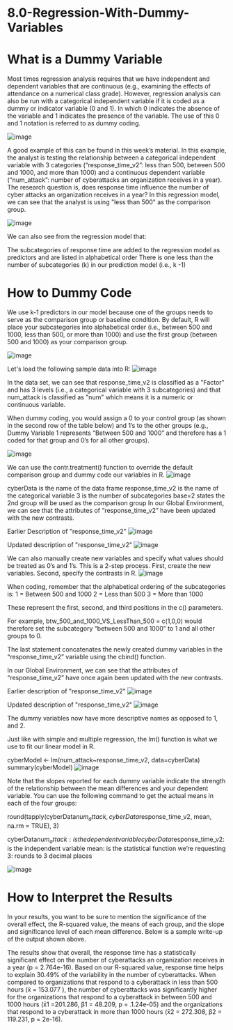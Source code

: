 # 8.0-Regression-With-Dummy-Variables

# What is a Dummy Variable
Most times regression analysis requires that we have independent and dependent variables that are continuous (e.g., examining the effects of attendance on a numerical class grade). However, regression analysis can also be run with a categorical independent variable if it is coded as a dummy or indicator variable (0 and 1). In which 0 indicates the absence of the variable and 1 indicates the presence of the variable. The use of this 0 and 1 notation is referred to as dummy coding.

![image](https://github.com/Xnrrrrrr/8.0-Regression-With-Dummy-Variables/assets/133546385/6332a154-d430-44eb-bcd6-719c81773f27)

A good example of this can be found in this week’s material. In this example, the analyst is testing the relationship between a categorical independent variable with 3 categories (“response_time_v2”: less than 500, between 500 and 1000, and more than 1000) and a continuous dependent variable (“num_attack”: number of cyberattacks an organization receives in a year). The research question is, does response time influence the number of cyber attacks an organization receives in a year? In this regression model, we can see that the analyst is using "less than 500" as the comparison group. 

![image](https://github.com/Xnrrrrrr/8.0-Regression-With-Dummy-Variables/assets/133546385/5d01d4d2-b388-4a61-8171-ad3aff91bc56)

We can also see from the regression model that:

The subcategories of response time are added to the regression model as predictors and are listed in alphabetical order
There is one less than the number of subcategories (k) in our prediction model (i.e., k -1)

# How to Dummy Code
We use k-1 predictors in our model because one of the groups needs to serve as the comparison group or baseline condition. By default, R will place your subcategories into alphabetical order (i.e., between 500 and 1000, less than 500, or more than 1000) and use the first group (between 500 and 1000) as your comparison group.

![image](https://github.com/Xnrrrrrr/8.0-Regression-With-Dummy-Variables/assets/133546385/933c3111-f4f2-4417-941c-53b39d46fe09)

Let's load the following sample data into R:
![image](https://github.com/Xnrrrrrr/8.0-Regression-With-Dummy-Variables/assets/133546385/3b114de9-60bb-4468-baee-274a81900828)

In the data set, we can see that response_time_v2 is classified as a "Factor" and has 3 levels (i.e., a categorical variable with 3 subcategories) and that num_attack is classified as "num" which means it is a numeric or continuous variable.

When dummy coding, you would assign a 0 to your control group (as shown in the second row of the table below) and 1’s to the other groups (e.g., Dummy Variable 1 represents “Between 500 and 1000” and therefore has a 1 coded for that group and 0’s for all other groups).

![image](https://github.com/Xnrrrrrr/8.0-Regression-With-Dummy-Variables/assets/133546385/269019ae-52ae-4aa9-9518-c97cf2d6fb0a)

We can use the contr.treatment() function to override the default comparison group and dummy code our variables in R.
![image](https://github.com/Xnrrrrrr/8.0-Regression-With-Dummy-Variables/assets/133546385/b05e08ae-e1d5-4bf9-a425-2d00a69949ef)

cyberData is the name of the data frame
response_time_v2 is the name of the categorical variable
3 is the number of subcategories
base=2 states the 2nd group will be used as the comparison group
In our Global Environment, we can see that the attributes of “response_time_v2” have been updated with the new contrasts.

Earlier Description of "response_time_v2"
![image](https://github.com/Xnrrrrrr/8.0-Regression-With-Dummy-Variables/assets/133546385/6ffebb59-bdcc-41b3-a23c-c2cec0de9374)


Updated description of "response_time_v2"
![image](https://github.com/Xnrrrrrr/8.0-Regression-With-Dummy-Variables/assets/133546385/f2a54d92-6356-4ade-844e-10bed695310a)

We can also manually create new variables and specify what values should be treated as 0’s and 1’s. This is a 2-step process. First, create the new variables. Second, specify the contrasts in R.
![image](https://github.com/Xnrrrrrr/8.0-Regression-With-Dummy-Variables/assets/133546385/6f5fdd23-a21d-4273-83fd-412a0ac78ca8)

When coding, remember that the alphabetical ordering of the subcategories is:
1 = Between 500 and 1000
2 = Less than 500
3 = More than 1000

These represent the first, second, and third positions in the c() parameters.

For example, btw_500_and_1000_VS_LessThan_500 = c(1,0,0) would therefore set the subcategory “between 500 and 1000” to 1 and all other groups to 0.

The last statement concatenates the newly created dummy variables in the “response_time_v2” variable using the cbind() function.

In our Global Environment, we can see that the attributes of “response_time_v2” have once again been updated with the new contrasts.

Earlier description of "response_time_v2"
![image](https://github.com/Xnrrrrrr/8.0-Regression-With-Dummy-Variables/assets/133546385/b749f75c-beea-48d7-8dca-9ed4d2d5981a)

Updated description of "response_time_v2"
![image](https://github.com/Xnrrrrrr/8.0-Regression-With-Dummy-Variables/assets/133546385/53ac50fb-4a5c-4d28-97ea-306c10be8aa1)

The dummy variables now have more descriptive names as opposed to 1, and 2.

Just like with simple and multiple regression, the lm() function is what we use to fit our linear model in R.

 cyberModel <- lm(num_attack~response_time_v2, data=cyberData)
 summary(cyberModel)
![image](https://github.com/Xnrrrrrr/8.0-Regression-With-Dummy-Variables/assets/133546385/f8e4e4e0-4f04-454b-8443-0a006b5ec42c)


Note that the slopes reported for each dummy variable indicate the strength of the relationship between the mean differences and your dependent variable. You can use the following command to get the actual means in each of the four groups:

round(tapply(cyberData$num_attack, cyberData$response_time_v2, mean, na.rm = TRUE), 3)

cyberData$num_attack: is the dependent variable
cyberData$response_time_v2: is the independent variable
mean: is the statistical function we’re requesting
3: rounds to 3 decimal places

![image](https://github.com/Xnrrrrrr/8.0-Regression-With-Dummy-Variables/assets/133546385/b2680881-97c6-4a3f-b41b-a1d7c53216f9)

# How to Interpret the Results
In your results, you want to be sure to mention the significance of the overall effect, the R-squared value, the means of each group, and the slope and significance level of each mean difference. Below is a sample write-up of the output shown above.

The results show that overall, the response time has a statistically significant effect on the number of cyberattacks an organization receives in a year (p = 2.764e-16). Based on our R-squared value, response time helps to explain 30.49% of the variability in the number of cyberattacks. When compared to organizations that respond to a cyberattack in less than 500 hours (x̄  = 153.077 ), the number of cyberattacks was significantly higher for the organizations that respond to a cyberattack in between 500 and 1000 hours (x̄1 =201.286, β1 = 48.209, p = .1.24e-05) and the organizations that respond to a cyberattack in more than 1000 hours (x̄2 = 272.308, β2 = 119.231, p = 2e-16).

 










